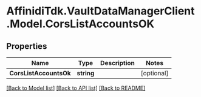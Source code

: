 # AffinidiTdk.VaultDataManagerClient.Model.CorsListAccountsOK

## Properties

Name | Type | Description | Notes
------------ | ------------- | ------------- | -------------
**CorsListAccountsOk** | **string** |  | [optional] 

[[Back to Model list]](../README.md#documentation-for-models) [[Back to API list]](../README.md#documentation-for-api-endpoints) [[Back to README]](../README.md)

